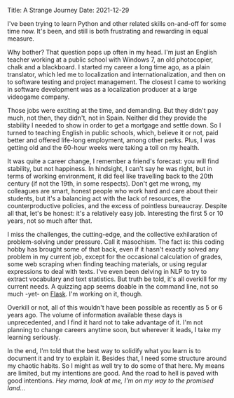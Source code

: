 Title: A Strange Journey
Date: 2021-12-29


I've been trying to learn Python and other related skills on-and-off for some time now. It's been, and still is both frustrating and rewarding in equal measure.

Why bother? That question pops up often in my head. I'm just an English teacher working at a public school with Windows 7, an old photocopier, chalk and a blackboard. I started my career a long time ago, as a plain translator, which led me to localization and internationalization, and then on to software testing and project management. The closest I came to working in software development was as a localization producer at a large videogame company.

Those jobs were exciting at the time, and demanding. But they didn't pay much, not then, they didn't, not in Spain. Neither did they provide the stability I needed to show in order to get a mortgage and settle down. So I turned to teaching English in public schools, which, believe it or not, paid better and offered life-long employment, among other perks. Plus, I was getting old and the 60-hour weeks were taking a toll on my health.

It was quite a career change, I remember a friend's forecast: you will find stability, but not happiness. In hindsight, I can't say he was right, but in terms of working environment, it did feel like travelling back to the 20th century (if not the 19th, in some respects). Don't get me wrong, my colleagues are smart, honest people who work hard and care about their students, but it's a balancing act with the lack of resources, the counterproductive policies, and the excess of pointless bureaucray. Despite all that, let's be honest: it's a relatively easy job. Interesting the first 5 or 10 years, not so much after that.

I miss the challenges, the cutting-edge, and the collective exhilaration of problem-solving under pressure. Call it masochism. The fact is: this coding hobby has brought some of that back, even if it hasn't exactly solved any problem in my current job, except for the occasional calculation of grades, some web scraping when finding teaching materials, or using regular expressions to deal with texts. I've even been delving in NLP to try to extract vocabulary and text statistics. But truth be told, it's all overkill for my current needs. A quizzing app seems doable in the command line, not so much -yet- on [Flask](https://flask.palletsprojects.com/en/2.0.x/). I'm working on it, though.

Overkill or not, all of this wouldn't have been possible as recently as 5 or 6 years ago. The volume of information available these days is unprecedented, and I find it hard not to take advantage of it. I'm not planning to change careers anytime soon, but wherever it leads, I take my learning seriously.

In the end, I'm told that the best way to solidify what you learn is to document it and try to explain it. Besides that, I need some structure around my chaotic habits. So I might as well try to do some of that here. My means are limited, but my intentions are good. And the road to hell is paved with good intentions. *Hey mama, look at me, I'm on my way to the promised land...*
